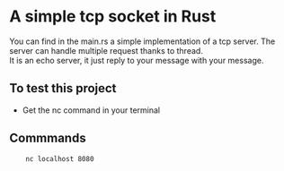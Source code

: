 # A simple tcp socket in Rust

You can find in the main.rs a simple implementation of a tcp server.
The server can handle multiple request thanks to thread.<br>
It is an echo server, it just reply to your message with your message.
## To test this project

- Get the nc command in your terminal

## Commmands

```bash
    nc localhost 8080
```


